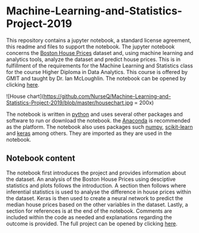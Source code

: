 # Machine-Learning-and-Statistics-Project-2019


This repository contains a jupyter notebook, a standard license agreement, this readme and files to support the notebook. The jupyter notebook  concerns the [Boston House Prices](https://www.cs.toronto.edu/~delve/data/boston/bostonDetail.html) dataset and, using machine learning and analytics tools, analyze the dataset and predict house prices. This is in fulfillment of the requirements for the Machine Learning and Statistics class for the course Higher Diploma in Data Analytics. This course is offered by GMIT and taught by Dr. Ian McLoughlin. The notebook can be opened by clicking [here](https://github.com/NurseQ/Machine-Learning-and-Statistics-Project-2019/blob/master/Machine-Learning-and-Statistics-Project.ipynb).  

![House chart](https://github.com/NurseQ/Machine-Learning-and-Statistics-Project-2019/blob/master/housechart.jpg = 200x)

The notebook is written in [python](https://www.python.org/) and uses several other packages and software to run or download the notebook. the [Anaconda](https://www.anaconda.com/) is recommended as the platform. The notebook also uses packages such [numpy](https://numpy.org/), [scikit-learn](https://scikit-learn.org/stable/index.html) and [keras](https://keras.io/) among others. They are imported as they are used in the notebook. 

## Notebook content
The notebook first introduces the project and provides information about the dataset. An analysis of the Boston House Prices using desciptive statistics and plots follows the introduction. A section then follows where inferential statistics is used to analyse the difference in house prices within the dataset. Keras is then used to create a neural network to predict the median house prices based on the other variables in the dataset. Lastly, a section for references is at the end of the notebook. Comments are included within the code as needed and explanations regarding the outcome is provided. The full project can be opened by clicking [here](https://github.com/NurseQ/Machine-Learning-and-Statistics-Project-2019/blob/master/Machine-Learning-and-Statistics-Project.ipynb). 
